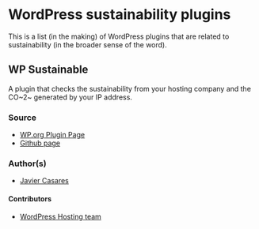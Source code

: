 # WordPress sustainability plugins

This is a list (in the making) of WordPress plugins that are related to sustainability (in the broader sense of the word).

## WP Sustainable

A plugin that checks the sustainability from your hosting company and the CO~2~ generated by your IP address.

### Source

- [WP.org Plugin Page](https://wordpress.org/plugins/wpsustainable/)
- [Github page](https://github.com/javiercasares/WPsustainable)

### Author(s)

- [Javier Casares](https://profiles.wordpress.org/javiercasares/)

#### Contributors

- [WordPress Hosting team](https://make.wordpress.org/hosting/)